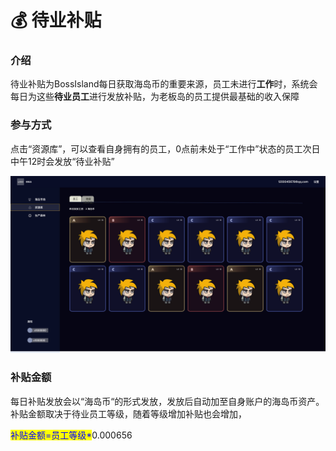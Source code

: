 # 💰 待业补贴

### 介绍

&#x20;      待业补贴为BossIsland每日获取海岛币的重要来源，员工未进行**工作**时，系统会每日为这些**待业员工**进行发放补贴，为老板岛的员工提供最基础的收入保障



### 参与方式

&#x20;      点击“资源库”，可以查看自身拥有的员工，0点前未处于“工作中”状态的员工次日中午12时会发放“待业补贴”

![](../.gitbook/assets/资源库.png)

### 补贴金额

&#x20;      每日补贴发放会以“海岛币“的形式发放，发放后自动加至自身账户的海岛币资产。补贴金额取决于待业员工等级，随着等级增加补贴也会增加，

&#x20;                                                            <mark style="color:blue;">补贴金额=员工等级\*</mark>0.000656
